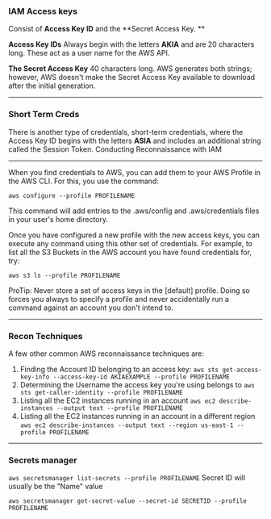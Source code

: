 ### IAM Access keys

Consist of **Access Key ID** and the **Secret Access Key. **

**Access Key IDs**
Always begin with the letters **AKIA** and are 20 characters long. These act as a user name for the AWS API.  

**The Secret Access Key**
40 characters long. AWS generates both strings; however, AWS doesn't make the Secret Access Key available to download after the initial generation. 

---

### Short Term Creds

There is another type of credentials, short-term credentials, where the Access Key ID begins with the letters **ASIA** and includes an additional string called the Session Token. 
Conducting Reconnaissance with IAM

---

When you find credentials to AWS, you can add them to your AWS Profile in the AWS CLI. For this, you use the command:

`aws configure --profile PROFILENAME`

This command will add entries to the .aws/config and .aws/credentials files in your user's home directory. 

Once you have configured a new profile with the new access keys, you can execute any command using this other set of credentials. For example, to list all the S3 Buckets in the AWS account you have found credentials for, try:

`aws s3 ls --profile PROFILENAME`

ProTip: Never store a set of access keys in the [default] profile. Doing so forces you always to specify a profile and never accidentally run a command against an account you don't intend to. 

---

### Recon Techniques

A few other common AWS reconnaissance techniques are:

   1) Finding the Account ID belonging to an access key:
	       `aws sts get-access-key-info --access-key-id AKIAEXAMPLE --profile PROFILENAME`
   2) Determining the Username the access key you're using belongs to
	   `aws sts get-caller-identity --profile PROFILENAME`
   3) Listing all the EC2 instances running in an account
	   `aws ec2 describe-instances --output text --profile PROFILENAME`
   4) Listing all the EC2 instances running in an account in a different region
	   `aws ec2 describe-instances --output text --region us-east-1 --profile PROFILENAME`

---

### Secrets manager

`aws secretsmanager list-secrets --profile PROFILENAME`
Secret ID will usually be the "Name" value

`aws secretsmanager get-secret-value --secret-id SECRETID --profile PROFILENAME`